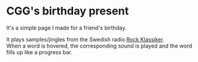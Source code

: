 # CGG's birthday present

It's a simple page I made for a friend's birthday.

It plays samples/jingles from the Swedish radio [Rock Klassiker](http://www.rockklassiker.se).  
When a word is hovered, the corresponding sound is played and the word fills up like a progress bar.